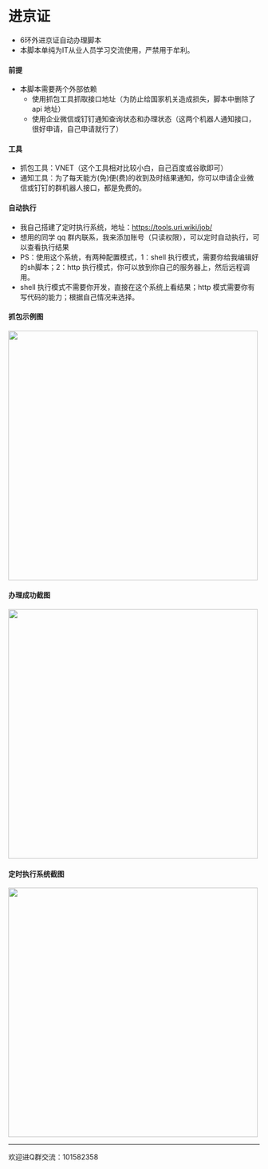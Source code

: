 # 进京证
- 6环外进京证自动办理脚本
- 本脚本单纯为IT从业人员学习交流使用，严禁用于牟利。

#### 前提
- 本脚本需要两个外部依赖
  - 使用抓包工具抓取接口地址（为防止给国家机关造成损失，脚本中删除了 api 地址）
  - 使用企业微信或钉钉通知查询状态和办理状态（这两个机器人通知接口，很好申请，自己申请就行了）

#### 工具
- 抓包工具：VNET（这个工具相对比较小白，自己百度或谷歌即可）
- 通知工具：为了每天能方(免)便(费)的收到及时结果通知，你可以申请企业微信或钉钉的群机器人接口，都是免费的。

#### 自动执行
- 我自己搭建了定时执行系统，地址：https://tools.uri.wiki/job/
- 想用的同学 qq 群内联系，我来添加账号（只读权限），可以定时自动执行，可以查看执行结果
- PS：使用这个系统，有两种配置模式，1：shell 执行模式，需要你给我编辑好的sh脚本；2：http 执行模式，你可以放到你自己的服务器上，然后远程调用。
- shell 执行模式不需要你开发，直接在这个系统上看结果；http 模式需要你有写代码的能力；根据自己情况来选择。

#### 抓包示例图
<img src="https://user-images.githubusercontent.com/12424760/177174535-c1cd0b16-a0d6-42e1-9638-db32277f5e49.jpeg" height="500px"/>

#### 办理成功截图
<img src="https://user-images.githubusercontent.com/12424760/177170494-e2f05493-224f-4030-ba14-1376323c269f.png" height="500px"/>

#### 定时执行系统截图
<img src="https://user-images.githubusercontent.com/12424760/210518930-4c348b63-75f0-4671-8e11-596318af13d8.jpg" height="500px"/>


---
欢迎进Q群交流：101582358
